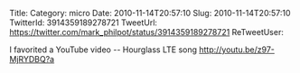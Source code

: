 Title: 
Category: micro
Date: 2010-11-14T20:57:10
Slug: 2010-11-14T20:57:10
TwitterId: 3914359189278721
TweetUrl: https://twitter.com/mark_philpot/status/3914359189278721
ReTweetUser: 

I favorited a YouTube video -- Hourglass LTE song http://youtu.be/z97-MjRYDBQ?a